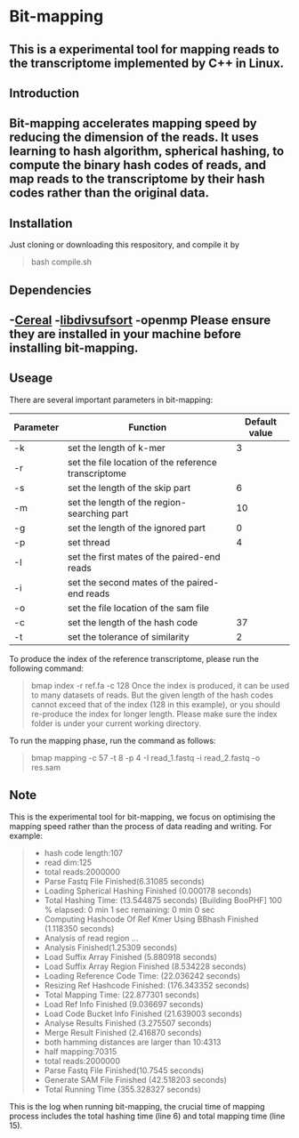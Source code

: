 # Bit-mapping
This is a experimental tool for mapping reads to the transcriptome implemented by C++ in Linux.
---
## Introduction
Bit-mapping accelerates mapping speed by reducing the dimension of the reads. It uses learning to hash algorithm, spherical hashing, to compute the binary hash codes of reads, and map reads to the transcriptome by their hash codes rather than the original data.
---
## Installation
Just cloning or downloading this respository, and compile it by
> bash compile.sh

## Dependencies
-[Cereal](https://github.com/USCiLab/cereal) 
-[libdivsufsort](https://github.com/y-256/libdivsufsort)
-openmp
Please ensure they are installed in your machine before installing bit-mapping.
---
## Useage

There are several important parameters in bit-mapping:

|Parameter|Function|Default value|
|---|---|---|
|-k|set the length of k-mer|3|
|-r|set the file location of the reference transcriptome | |
|-s|set the length of the skip part|6|
|-m|set the length of the region-searching part|10|
|-g|set the length of the ignored part|0|
|-p|set thread|4|
|-I|set the first mates of the paired-end reads| |
|-i|set the second mates of the paired-end reads| |
|-o|set the file location of the sam file| |
|-c|set the length of the hash code|37|
|-t|set the tolerance of similarity|2|


To produce the index of the reference transcriptome, please run the following command:
> bmap index -r ref.fa -c 128
Once the index is produced, it can be used to many datasets of reads. But the given length of the hash codes cannot exceed that of the index (128 in this example), or you should re-produce the index for longer length. Please make sure the index folder is under your current working directory.

To run the mapping phase, run the command as follows:
>bmap mapping -c 57 -t 8 -p 4 -I read_1.fastq -i read_2.fastq -o res.sam

## Note
This is the experimental tool for bit-mapping, we focus on optimising the mapping speed rather than the process of data reading and writing. For example:

> - hash code length:107
> - read dim:125
> - total reads:2000000
> - Parse Fastq File Finished(6.31085 seconds)
> - Loading Spherical Hashing Finished (0.000178 seconds)
> - Total Hashing Time: (13.544875 seconds)
> [Building BooPHF]  100  %   elapsed:   0 min 1  sec   remaining:   0 min 0  sec
> - Computing Hashcode Of Ref Kmer Using BBhash Finished (1.118350 seconds)
> - Analysis of read region ...
> - Analysis Finished(1.25309 seconds)
> - Load Suffix Array Finished (5.880918 seconds)
> - Load Suffix Array Region Finished (8.534228 seconds)
> - Loading Reference Code Time: (22.036242 seconds)
> - Resizing Ref Hashcode Finished: (176.343352 seconds)
> - Total Mapping Time: (22.877301 seconds)
> - Load Ref Info Finished (9.036697 seconds)
> - Load Code Bucket Info Finished (21.639003 seconds)
> - Analyse Results Finished (3.275507 seconds)
> - Merge Result Finished (2.416870 seconds)
> - both  hamming distances are larger than 10:4313
> - half mapping:70315
> - total reads:2000000
> - Parse Fastq File Finished(10.7545 seconds)
> - Generate SAM File Finished (42.518203 seconds)
> - Total Running Time (355.328327 seconds)

This is the log when running bit-mapping, the crucial time of mapping process includes the total hashing time (line 6) and total mapping time (line 15).



